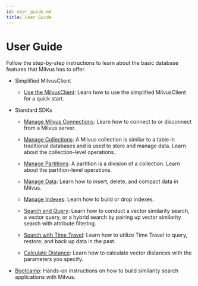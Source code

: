 ```yaml
---
id: user_guide.md
title: User Guide
---
```


# User Guide

Follow the step-by-step instructions to learn about the basic database features that Milvus has to offer. 

- Simplified MilvusClient

  - [Use the MilvusClient](using_milvus_client.md): Learn how to use the simplified MilvusClient for a quick start.

- Standard SDKs

  - [Manage Milvus Connections](manage_connection.md): Learn how to connect to or disconnect from a Milvus server.

  - [Manage Collections](manage_collections.md): A Milvus collection is similar to a table in traditional databases and is used to store and manage data. Learn about the collection-level operations.

  - [Manage Partitions](manage_partitions.md): A partition is a division of a collection. Learn about the partition-level operations.

  - [Manage Data](manage_data.md): Learn how to insert, delete, and compact data in Milvus.

  - [Manage Indexes](manage_indexes.md): Learn how to build or drop indexes.

  - [Search and Query](search_and_query.md): Learn how to conduct a vector similarity search, a vector query, or a hybrid search by pairing up vector similarity search with attribute filtering.

  - [Search with Time Travel](timetravel.md): Learn how to utilize Time Travel to query, restore, and back up data in the past.

  - [Calculate Distance](calculate_distance.md): Learn how to calculate vector distances with the parameters you specify. 

- [Bootcamp](https://milvus.io/bootcamp/): Hands-on instructions on how to build similarity search applications with Milvus.

